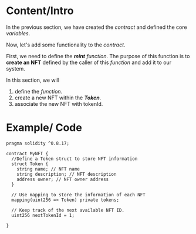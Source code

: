 # Content/Intro

In the previous section, we have created the *contract* and defined the core *variables*.

Now, let's add some functionality to the *contract*.

First, we need to define the ***mint** function*. The purpose of this function is to **create an NFT** defined by the caller of this *function* and add it to our system. 

In this section, we will

1. define the *function*.
2. create a new NFT within the ***Token***.
3. associate the new NFT with tokenId.

# Example/ Code

```solidity
pragma solidity ^0.8.17;

contract MyNFT {
  //Define a Token struct to store NFT information
  struct Token {
    string name; // NFT name
    string description; // NFT description
    address owner; // NFT owner address
  }

  // Use mapping to store the information of each NFT
  mapping(uint256 => Token) private tokens;

  // Keep track of the next available NFT ID.
  uint256 nextTokenId = 1;
 
}
```